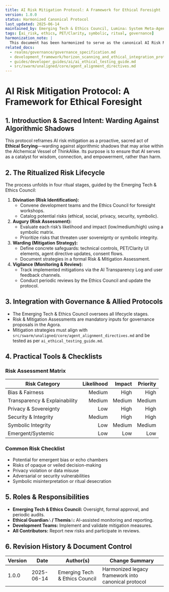 ```yaml
---
title: AI Risk Mitigation Protocol: A Framework for Ethical Foresight
version: 1.0.0
status: Harmonized Canonical Protocol
last_updated: 2025-06-14
maintained_by: Emerging Tech & Ethics Council, Lumina∴ System Meta-Agent
tags: [ai_risk, ethics, PET/Clarity, symbolic, ritual, governance]
harmonization_note: |
  This document has been harmonized to serve as the canonical AI Risk Mitigation Protocol for ThinkAlike, integrating symbolic/ritual framing, governance integration, and a proactive risk lifecycle. For related procedures, see `horizon_scanning_and_ethical_integration_protocol.md` and `realms/governance/governance_specification.md`.
related_docs:
  - realms/governance/governance_specification.md
  - development_framework/horizon_scanning_and_ethical_integration_protocol.md
  - guides/developer_guides/ai/ai_ethical_testing_guide.md
  - src/swarm/unaligned/core/agent_alignment_directives.md
---
```


# AI Risk Mitigation Protocol: A Framework for Ethical Foresight

## 1. Introduction & Sacred Intent: Warding Against Algorithmic Shadows
This protocol reframes AI risk mitigation as a proactive, sacred act of **Ethical Scrying**—warding against algorithmic shadows that may arise within the Alchemical Vessel of ThinkAlike. Its purpose is to ensure that AI serves as a catalyst for wisdom, connection, and empowerment, rather than harm.

## 2. The Ritualized Risk Lifecycle
The process unfolds in four ritual stages, guided by the Emerging Tech & Ethics Council:

1. **Divination (Risk Identification):**
   - Convene development teams and the Ethics Council for foresight workshops.
   - Catalog potential risks (ethical, social, privacy, security, symbolic).
2. **Augury (Risk Assessment):**
   - Evaluate each risk’s likelihood and impact (low/medium/high) using a symbolic matrix.
   - Prioritize risks that threaten user sovereignty or symbolic integrity.
3. **Warding (Mitigation Strategy):**
   - Define concrete safeguards: technical controls, PET/Clarity UI elements, agent directive updates, consent flows.
   - Document strategies in a formal Risk & Mitigation Assessment.
4. **Vigilance (Monitoring & Review):**
   - Track implemented mitigations via the AI Transparency Log and user feedback channels.
   - Conduct periodic reviews by the Ethics Council and update the protocol.

## 3. Integration with Governance & Allied Protocols
- The Emerging Tech & Ethics Council oversees all lifecycle stages.
- Risk & Mitigation Assessments are mandatory inputs for governance proposals in the Agora.
- Mitigation strategies must align with `src/swarm/unaligned/core/agent_alignment_directives.md` and be tested as per `ai_ethical_testing_guide.md`.

## 4. Practical Tools & Checklists

### Risk Assessment Matrix
| Risk Category               | Likelihood | Impact | Priority |
|-----------------------------|-----------:|-------:|---------:|
| Bias & Fairness             | Medium     | High   | High     |
| Transparency & Explainability| Medium    | Medium | Medium   |
| Privacy & Sovereignty       | Low        | High   | High     |
| Security & Integrity        | Medium     | High   | High     |
| Symbolic Integrity          | Low        | Medium | Medium   |
| Emergent/Systemic           | Low        | Low    | Low      |

### Common Risk Checklist
- Potential for emergent bias or echo chambers
- Risks of opaque or veiled decision-making
- Privacy violation or data misuse
- Adversarial or security vulnerabilities
- Symbolic misinterpretation or ritual desecration

## 5. Roles & Responsibilities
- **Emerging Tech & Ethics Council:** Oversight, formal approval, and periodic audits.
- **Ethical Guardian∴ / Themis∴:** AI-assisted monitoring and reporting.
- **Development Teams:** Implement and validate mitigation measures.
- **All Contributors:** Report new risks and participate in reviews.

## 6. Revision History & Document Control
| Version | Date       | Author(s)                         | Change Summary                            |
|---------|------------|-----------------------------------|-------------------------------------------|
| 1.0.0   | 2025-06-14 | Emerging Tech & Ethics Council   | Harmonized legacy framework into canonical protocol |

